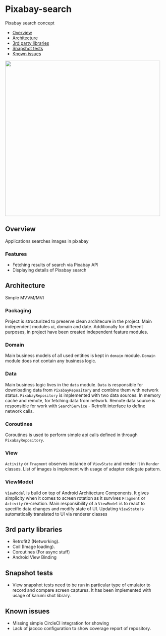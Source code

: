 # Pixabay-search

Pixabay search concept

- [Overview](#overview)
- [Architecture](#architecture)
- [3rd party libraries](#3rd-party-libraries)
- [Snapshot tests](#snapshot-tests)
- [Known issues](#known-issues)

<img src="pixabay.gif" height="500">

## Overview

Applications searches images in pixabay

### Features

+ Fetching results of search via Pixabay API
+ Displaying details of Pixabay search

## Architecture

Simple MVVM/MVI

### Packaging

Project is structurized to preserve clean architecure in the project. Main independent modules ui,
domain and date. Additionally for different purposes, in project have been created independent
feature modules.

### Domain

Main business models of all used entities is kept in `domain` module. `Domain` module does not
contain any business logic.

### Data

Main business logic lives in the `data` module. `Data` is responsible for downloading data
from `PixabayRepository` and combine them with network status.
`PixabayRepository` is implemented with two data sources. In memory cache and remote, for fetching
data from network. Remote data source is responsible for work with `SearchService` - Retrofit
interface to define network calls.

### Coroutines

Coroutines is used to perform simple api calls defined in through `PixabayRepository`.

### View

`Activity` or `Fragment` observes instance of `ViewState` and render it in `Render` classes. List of images is implement with usage of adapter
delegate pattern.

### ViewModel

`ViewModel` is build on top of Android Architecture Components. It gives simplicity when it comes to
screen rotation as it survives `Fragment` or `Activity` re-creation. Main responsibility of
a `ViewModel` is to react to specific data changes and modify state of UI. Updating `ViewState` is
automatically translated to UI via renderer classes

## 3rd party libraries

- Retrofit2 (Networking).
- Coil (Image loading).
- Coroutines (For async stuff)
- Android View Binding

## Snapshot tests

- View snapshot tests need to be run in particular type of emulator to record and compare screen
  captures. It has been implemented with usage of karumi shot library.

## Known issues

- Missing simple CircleCI integration for showing
- Lack of jacoco configuration to show coverage report of repository.

